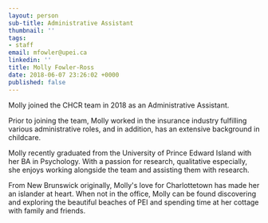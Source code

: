 ```yaml
---
layout: person
sub-title: Administrative Assistant
thumbnail: ''
tags:
- staff
email: mfowler@upei.ca
linkedin: ''
title: Molly Fowler-Ross
date: 2018-06-07 23:26:02 +0000
published: false
---
```

Molly joined the CHCR team in 2018 as an Administrative Assistant. 

Prior to joining the team, Molly worked in the insurance industry fulfilling various administrative roles, and in addition, has an extensive background in childcare.

Molly recently graduated from the University of Prince Edward Island with her BA in Psychology. With a passion for research, qualitative especially, she enjoys working alongside the team and assisting them with research.

 From New Brunswick originally, Molly's love for Charlottetown has made her an islander at heart. When not in the office, Molly can be found discovering and exploring the beautiful beaches of PEI and spending time at her cottage with family and friends.